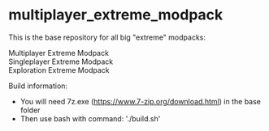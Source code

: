 # multiplayer_extreme_modpack
This is the base repository for all big "extreme" modpacks:

Multiplayer Extreme Modpack<br/>
Singleplayer Extreme Modpack<br/>
Exploration Extreme Modpack

Build information:<br/>
- You will need 7z.exe (https://www.7-zip.org/download.html) in the base folder
- Then use bash with command: './build.sh'
